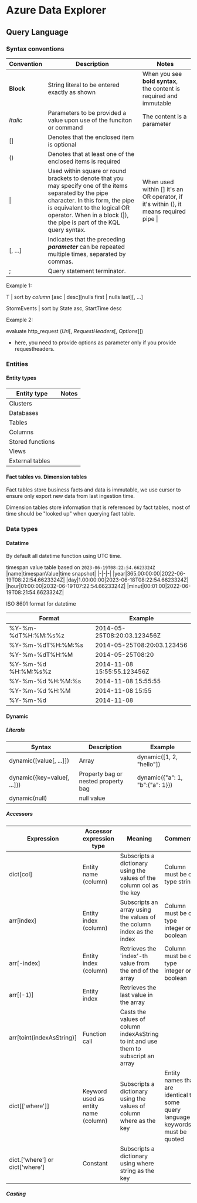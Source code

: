 # Azure Data Explorer
## Query Language
### Syntax conventions

|Convention|Description|Notes|
|-|-|-|
|**Block**|String literal to be entered exactly as shown|When you see **bold syntax**, the content is required and immutable|
|*Italic*|Parameters to be provided a value upon use of the funciton or command|The content is a parameter|
|[]|Denotes that the enclosed item is optional||
|()|Denotes that at least one of the enclosed items is required||
|\||Used within square or round brackets to denote that you may specify one of the items separated by the pipe character. In this form, the pipe is equivalent to the logical OR operator. When in a block (\|), the pipe is part of the KQL query syntax.|When used within [] it's an OR operator, if it's within (), it means required pipe \||
|[, ...]|Indicates that the preceding ***parameter*** can be repeated multiple times, separated by commas.||
|;|Query statement terminator.||

Example 1:

T | sort by *column* [asc | desc][nulls first | nulls last][, ...]

StormEvents | sort by State asc, StartTime desc

Example 2:

evaluate http_request (*Uri*[, *RequestHeaders*[, *Options*]])

- here, you need to provide options as parameter only if you provide requestheaders.

### Entities
#### Entity types
|Entity type|Notes|
|-|-|
|Clusters||
|Databases||
|Tables||
|Columns||
|Stored functions||
|Views||
|External tables||

#### Fact tables vs. Dimension tables

Fact tables store business facts and data is immutable, we use cursor to ensure only export new data from last ingestion time.

Dimension tables store information that is referenced by fact tables, most of time should be "looked up" when querying fact table.

### Data types

#### Datatime

By default all datetime function using UTC time.

timespan value table based on `2023-06-19T08:22:54.6623324Z`
|name|timespanValue|time snapshot|
|-|-|-|
|year|365.00:00:00|2022-06-19T08:22:54.6623324Z|
|day|1.00:00:00|2023-06-18T08:22:54.6623324Z|
|hour|01:00:00|2032-06-19T07:22:54.6623324Z|
|minut|00:01:00|2022-06-19T08:21:54.6623324Z|

ISO 8601 format for datetime

|Format	|Example|
|-|-|
|%Y-%m-%dT%H:%M:%s%z	|2014-05-25T08:20:03.123456Z|
|%Y-%m-%dT%H:%M:%s	|2014-05-25T08:20:03.123456|
|%Y-%m-%dT%H:%M	|2014-05-25T08:20|
|%Y-%m-%d %H:%M:%s%z	|2014-11-08 15:55:55.123456Z|
|%Y-%m-%d %H:%M:%s	|2014-11-08 15:55:55|
|%Y-%m-%d %H:%M	|2014-11-08 15:55|
|%Y-%m-%d	|2014-11-08|

#### Dynamic

##### Literals

|Syntax|Description|Example|
|-|-|-|
|dynamic([value[, ...]])|Array|dynamic([1, 2, "hello"])|
|dynamic({key=value[, ...]})|Property bag or nested property bag|dynamic({"a": 1, "b":{"a": 1}})|
|dynamic(null)|null value||

##### Accessors
|Expression	|Accessor expression type	|Meaning	|Comments|
|-|-|-|-|
|dict[col]	|Entity name (column)	|Subscripts a dictionary using the values of the column col as the key	|Column must be of type string|
|arr[index]	|Entity index (column)	|Subscripts an array using the values of the column index as the index	|Column must be of type integer or boolean|
|arr[-index]	|Entity index (column)	|Retrieves the 'index'-th value from the end of the array	|Column must be of type integer or boolean|
|arr[(-1)]	|Entity index	|Retrieves the last value in the array|	
|arr[toint(indexAsString)]	|Function call	|Casts the values of column indexAsString to int and use them to subscript an array|	
|dict[['where']]	|Keyword used as entity name (column)	|Subscripts a dictionary using the values of column where as the key	|Entity names that are identical to some query language keywords must be quoted|
|dict.['where'] or dict['where']	|Constant	|Subscripts a dictionary using where string as the key|

##### Casting
